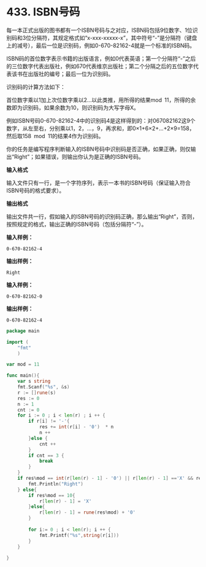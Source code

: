 # 433. ISBN号码



每一本正式出版的图书都有一个ISBN号码与之对应，ISBN码包括9位数字、1位识别码和3位分隔符，其规定格式如“x-xxx-xxxxx-x”，其中符号“-”是分隔符（键盘上的减号），最后一位是识别码，例如0-670-82162-4就是一个标准的ISBN码。

ISBN码的首位数字表示书籍的出版语言，例如0代表英语；第一个分隔符“-”之后的三位数字代表出版社，例如670代表维京出版社；第二个分隔之后的五位数字代表该书在出版社的编号；最后一位为识别码。 

识别码的计算方法如下：

首位数字乘以1加上次位数字乘以2…以此类推，用所得的结果mod 11，所得的余数即为识别码，如果余数为10，则识别码为大写字母X。

例如ISBN号码0-670-82162-4中的识别码4是这样得到的：对067082162这9个数字，从左至右，分别乘以1，2，…，9，再求和，即0×1+6×2+…+2×9=158，然后取158 mod 11的结果4作为识别码。 

你的任务是编写程序判断输入的ISBN号码中识别码是否正确，如果正确，则仅输出“Right”；如果错误，则输出你认为是正确的ISBN号码。

**输入格式**

输入文件只有一行，是一个字符序列，表示一本书的ISBN号码（保证输入符合ISBN号码的格式要求）。

**输出格式**

输出文件共一行，假如输入的ISBN号码的识别码正确，那么输出“Right”，否则，按照规定的格式，输出正确的ISBN号码（包括分隔符“-”）。

**输入样例：**

```text
0-670-82162-4
```

**输出样例：**

```text
Right
```

**输入样例：**

```text
0-670-82162-0
```

**输出样例：**

```text
0-670-82162-4
```

```go
package main 

import (
    "fmt"
    )

var mod = 11

func main(){
    var s string
    fmt.Scanf("%s", &s)
    r := []rune(s)
    res := 0
    n := 1
    cnt := 0
    for i := 0 ; i < len(r) ; i ++ {
        if r[i] != '-'{
            res += int(r[i] - '0')  * n
            n ++ 
        }else {
            cnt ++
        }
        if cnt == 3 {
            break
        }
    }
    if res%mod == int(r[len(r) - 1] - '0') || r[len(r) - 1] =='X' && res%mod == 10{
        fmt.Println("Right")
    } else{
        if res%mod == 10{
            r[len(r) - 1] = 'X'
        }else{
            r[len(r) - 1] = rune(res%mod) + '0'
        }
        
        for i:= 0 ; i < len(r); i ++ {
            fmt.Printf("%s",string(r[i]))
        }
    }
        
}
```

